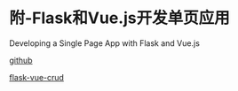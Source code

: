 # 附-Flask和Vue.js开发单页应用



Developing a Single Page App with Flask and Vue.js


[github](https://testdriven.io/blog/developing-a-single-page-app-with-flask-and-vuejs/#conclusion)




[flask-vue-crud](https://github.com/testdrivenio/flask-vue-crud)